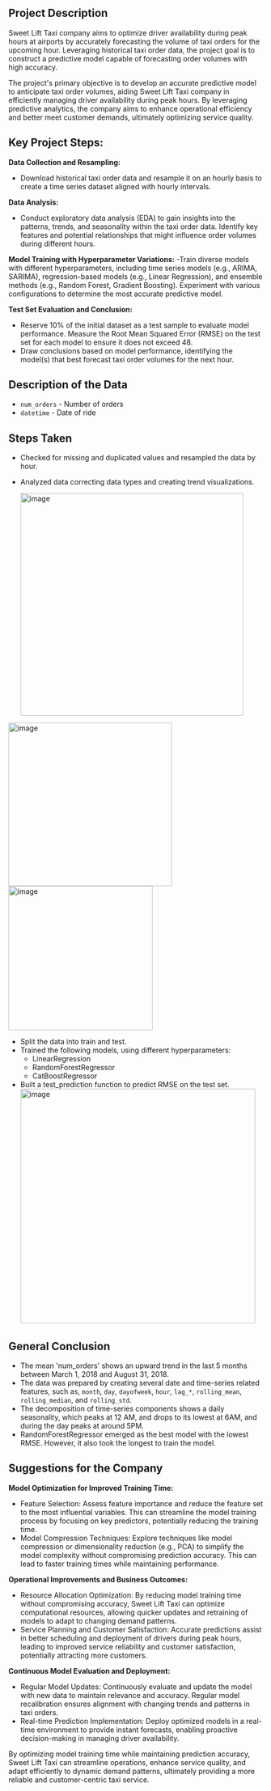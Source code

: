 ## Project Description

Sweet Lift Taxi company aims to optimize driver availability during peak hours at airports by accurately forecasting the volume of taxi orders for the upcoming hour. Leveraging historical taxi order data, the project goal is to construct a predictive model capable of forecasting order volumes with high accuracy.

The project's primary objective is to develop an accurate predictive model to anticipate taxi order volumes, aiding Sweet Lift Taxi company in efficiently managing driver availability during peak hours. By leveraging predictive analytics, the company aims to enhance operational efficiency and better meet customer demands, ultimately optimizing service quality.

## Key Project Steps:

**Data Collection and Resampling:**
- Download historical taxi order data and resample it on an hourly basis to create a time series dataset aligned with hourly intervals.

**Data Analysis:**
- Conduct exploratory data analysis (EDA) to gain insights into the patterns, trends, and seasonality within the taxi order data. Identify key features and potential relationships that might influence order volumes during different hours.

**Model Training with Hyperparameter Variations:**
-Train diverse models with different hyperparameters, including time series models (e.g., ARIMA, SARIMA), regression-based models (e.g., Linear Regression), and ensemble methods (e.g., Random Forest, Gradient Boosting). Experiment with various configurations to determine the most accurate predictive model.

**Test Set Evaluation and Conclusion:**
- Reserve 10% of the initial dataset as a test sample to evaluate model performance. Measure the Root Mean Squared Error (RMSE) on the test set for each model to ensure it does not exceed 48.
- Draw conclusions based on model performance, identifying the model(s) that best forecast taxi order volumes for the next hour.

## Description of the Data

- `num_orders` - Number of orders
- `datetime` - Date of ride

## Steps Taken
- Checked for missing and duplicated values and resampled the data by hour.
- Analyzed data correcting data types and creating trend visualizations.

    <img width="440" alt="image" src="https://github.com/chandra-fase/TripleTen_projects/assets/132231330/5d2f50e0-d192-4154-a5ef-9edbe99d0706">

<img width="323" alt="image" src="https://github.com/chandra-fase/TripleTen_projects/assets/132231330/06f1fe44-1c0e-4a1d-81ce-d7f7cbd07911">

<img width="285" alt="image" src="https://github.com/chandra-fase/TripleTen_projects/assets/132231330/6f2c3dbc-b1bf-4491-a81c-7fde9c887328">

- Split the data into train and test.
- Trained the following models, using different hyperparameters:
  - LinearRegression
  - RandomForestRegressor
  - CatBoostRegressor
- Built a test_prediction function to predict RMSE on the test set.
    <img width="464" alt="image" src="https://github.com/chandra-fase/TripleTen_projects/assets/132231330/7fdb5d4c-8f54-40cc-b5ee-9202af397617">

## General Conclusion

- The mean 'num_orders' shows an upward trend in the last 5 months between March 1, 2018 and August 31, 2018.
- The data was prepared by creating several date and time-series related features, such as, `month`, `day`, `dayofweek`, `hour`, `lag_*`, `rolling_mean`, `rolling_median`, and `rolling_std`.
- The decomposition of time-series components shows a daily seasonality, which peaks at 12 AM, and drops to its lowest at 6AM, and during the day peaks at around 5PM.
- RandomForestRegressor emerged as the best model with the lowest RMSE. However, it also took the longest to train the model.

## Suggestions for the Company

**Model Optimization for Improved Training Time:**
- Feature Selection: Assess feature importance and reduce the feature set to the most influential variables. This can streamline the model training process by focusing on key predictors, potentially reducing the training time.
- Model Compression Techniques: Explore techniques like model compression or dimensionality reduction (e.g., PCA) to simplify the model complexity without compromising prediction accuracy. This can lead to faster training times while maintaining performance.

**Operational Improvements and Business Outcomes:**
- Resource Allocation Optimization: By reducing model training time without compromising accuracy, Sweet Lift Taxi can optimize computational resources, allowing quicker updates and retraining of models to adapt to changing demand patterns.
- Service Planning and Customer Satisfaction: Accurate predictions assist in better scheduling and deployment of drivers during peak hours, leading to improved service reliability and customer satisfaction, potentially attracting more customers.

**Continuous Model Evaluation and Deployment:**
- Regular Model Updates: Continuously evaluate and update the model with new data to maintain relevance and accuracy. Regular model recalibration ensures alignment with changing trends and patterns in taxi orders.
- Real-time Prediction Implementation: Deploy optimized models in a real-time environment to provide instant forecasts, enabling proactive decision-making in managing driver availability.

By optimizing model training time while maintaining prediction accuracy, Sweet Lift Taxi can streamline operations, enhance service quality, and adapt efficiently to dynamic demand patterns, ultimately providing a more reliable and customer-centric taxi service.
